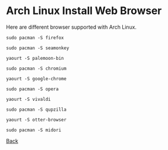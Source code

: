 # Arch Linux Install Web Browser

Here are different browser supported with Arch Linux.

	sudo pacman -S firefox

	sudo pacman -S seamonkey

	yaourt -S palemoon-bin

	sudo pacman -S chromium

	yaourt -S google-chrome

	sudo pacman -S opera

	yaourt -S vivaldi

	sudo pacman -S qupzilla

	yaourt -S otter-browser

	sudo pacman -S midori

[Back](https://jaemnkm.github.io/docs_redirect)